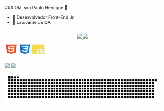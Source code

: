 <div>
### Olá, sou Paulo Henrique 👋 
  
 - 🔭  Desenvolvedor Front-End Jr.
 - 🌱 Estudante de QA

<!--

- 🔭  Developer de Front-End
- 🌱 I’m currently learning ...
- 👯 I’m looking to collaborate on ...
- 🤔 I’m looking for help with ...
- 💬 Ask me about ...
- 📫 How to reach me: ...
- 😄 Pronouns: ...
- ⚡ Fun fact: ...
-->
  </div>
  
  ##
  
<div align="center">
  <a href="https://github.com/PauloHenriqueDias">
  <img height="150em" src="https://github-readme-stats.vercel.app/api?username=PauloHenriqueDias&show_icons=true&theme=tokyonight&include_all_commits=true&count_private=true"/>
  <img height="150em" src="https://github-readme-stats.vercel.app/api/top-langs/?username=PauloHenriqueDias&layout=compact&langs_count=7&theme=tokyonight"/>
</div>
<div style="display: inline_block"><br>
 
  <img align="center" alt="PH-HTML" height="30" width="40" src="https://raw.githubusercontent.com/devicons/devicon/master/icons/html5/html5-original.svg">
  <img align="center" alt="PH-CSS" height="30" width="40" src="https://raw.githubusercontent.com/devicons/devicon/master/icons/css3/css3-original.svg">
  <img align="center" alt="PH-Js" height="30" width="40" src="https://raw.githubusercontent.com/devicons/devicon/master/icons/javascript/javascript-plain.svg">
 
  
 
  ##
    
  <div> 
  <a href="https://www.instagram.com/paul0henrik/" target="_blank"><img src="https://img.shields.io/badge/-Instagram-%23E4405F?style=for-the-badge&logo=instagram&logoColor=white" target="_blank"></a>
  <a href="https://www.linkedin.com/in/paulo-henrique-dias-507a44141/" target="_blank"><img src="https://img.shields.io/badge/-LinkedIn-%230077B5?style=for-the-badge&logo=linkedin&logoColor=white" target="_blank"></a>  
  </div>
  
  ![Snake animation](https://github.com/PauloHenriqueDias/Portfolio/blob/output/github-contribution-grid-snake.svg)
   
